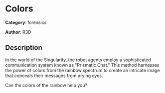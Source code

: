 # Colors


**Category**: forensics

**Author**: R3D

## Description

In the world of the Singularity, the robot agents employ a sophisticated communication system known as "Prismatic Chat." This method harnesses the power of colors from the rainbow spectrum to create an intricate image that conceals their messages from prying eyes.

Can the colors of the rainbow help you?
